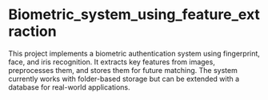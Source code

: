# Biometric_system_using_feature_extraction
This project implements a biometric authentication system using fingerprint, face, and iris recognition. It extracts key features from images, preprocesses them, and stores them for future matching. The system currently works with folder-based storage but can be extended with a database for real-world applications.
